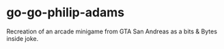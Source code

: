 # go-go-philip-adams
Recreation of an arcade minigame from GTA San Andreas as a bits &amp; Bytes inside joke.
